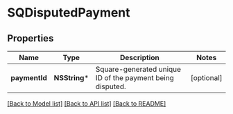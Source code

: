 # SQDisputedPayment

## Properties
Name | Type | Description | Notes
------------ | ------------- | ------------- | -------------
**paymentId** | **NSString*** | Square-generated unique ID of the payment being disputed. | [optional] 

[[Back to Model list]](../README.md#documentation-for-models) [[Back to API list]](../README.md#documentation-for-api-endpoints) [[Back to README]](../README.md)


